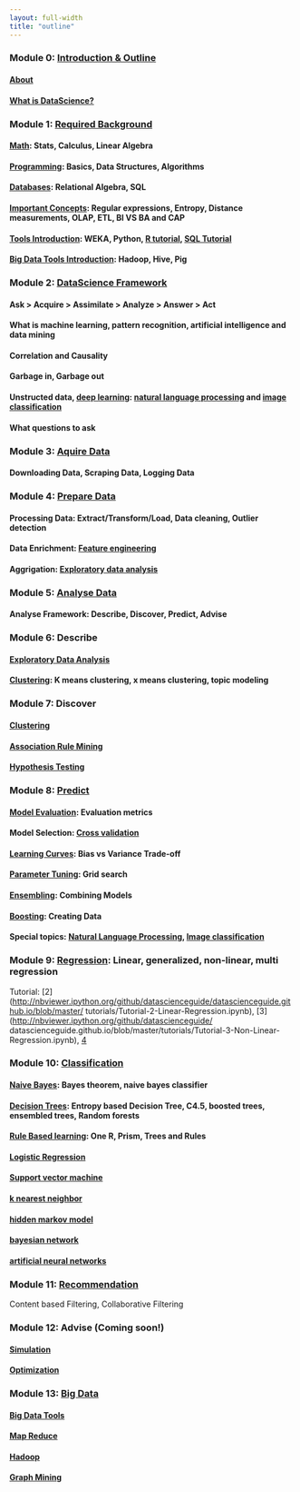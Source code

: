 ```yaml
---
layout: full-width
title: "outline"
---
```


### Module 0: [Introduction & Outline](outline.html)

####  [About](about.html)

#### [What is DataScience?](what-is-data-science/)

### Module 1: [Required Background](required-background/)

#### [Math](required-background-math/): Stats, Calculus, Linear Algebra

#### [Programming](required-background-programming/): Basics, Data Structures, Algorithms

#### [Databases](required-background-databases/): Relational Algebra, SQL

#### [Important Concepts](important-concepts/): Regular expressions, Entropy, Distance measurements, OLAP, ETL, BI VS BA and CAP
	 
#### [Tools Introduction](opensource-tools-for-datascience/): WEKA, Python, [R tutorial](r-programming-tutorial), [SQL Tutorial](sql-introduction)

#### [Big Data Tools Introduction](opensource-bigdata-tools/): Hadoop, Hive, Pig

### Module 2: [DataScience Framework](data-science-framework/)

#### Ask > Acquire > Assimilate > Analyze > Answer > Act

#### What is machine learning, pattern recognition, artificial intelligence and data mining

#### Correlation and Causality

#### Garbage in, Garbage out

#### Unstructed data, [deep learning](deep-learning/): [natural language processing](natural-language-processing/) and [image classification](image-classification/)

#### What questions to ask

### Module 3: [Aquire Data](aquiring-data/)

#### Downloading Data, Scraping Data, Logging Data

### Module 4: [Prepare Data](preparing-data/)

#### Processing Data: Extract/Transform/Load, Data cleaning, Outlier detection

#### Data Enrichment: [Feature engineering](feature-engineering/)

#### Aggrigation: [Exploratory data analysis](exploratory-data-analysis)

### Module 5: [Analyse Data](analyse-data/)

#### Analyse Framework: Describe, Discover, Predict, Advise

### Module 6: Describe

#### [Exploratory Data Analysis](exploratory-data-analysis/)

#### [Clustering](clustering/): K means clustering, x means clustering, topic modeling

### Module 7: Discover

#### [Clustering](clustering/)

#### [Association Rule Mining](association-rule-mining/)

#### [Hypothesis Testing](hypothesis-testing)


### Module 8: [Predict]([predict/])

#### [Model Evaluation](model-evaluation/): Evaluation metrics

#### Model Selection: [Cross validation](cross-validation/)

#### [Learning Curves](learning-curves/): Bias vs Variance Trade-off

#### [Parameter Tuning](parameter-tuning/): Grid search

#### [Ensembling](ensembling): Combining Models

#### [Boosting](boosting): Creating Data

#### Special topics: [Natural Language Processing](natural-language-processing/), [Image classification](image-classification/)


### Module 9: [Regression](regression/): Linear, generalized, non-linear, multi regression  

Tutorial: [2](http://nbviewer.ipython.org/github/datascienceguide/datascienceguide.github.io/blob/master/
tutorials/Tutorial-2-Linear-Regression.ipynb), [3](http://nbviewer.ipython.org/github/datascienceguide/
datascienceguide.github.io/blob/master/tutorials/Tutorial-3-Non-Linear-Regression.ipynb), [4]()

### Module 10: [Classification](classification/)

#### [Naive Bayes](naive-bayes/): Bayes theorem, naive bayes classifier

#### [Decision Trees](decision-trees/): Entropy based Decision Tree, C4.5, boosted trees, ensembled trees, Random forests

#### [Rule Based learning](rule-based-learning/): One R, Prism, Trees and Rules

#### [Logistic Regression](logistic-regression)

#### [Support vector machine](support-vector-machine)

#### [k nearest neighbor](k-nearest-neighbor)

#### [hidden markov model](hidden-markov-model)

#### [bayesian network](bayesian-network)

#### [artificial neural networks](neural-network)

### Module 11: [Recommendation]()

Content based Filtering, Collaborative Filtering

### Module 12: Advise (Coming soon!)

#### [Simulation](simulation/)

#### [Optimization](optization/)
	
### Module 13: [Big Data](big-data-fundamentals)

#### [Big Data Tools](opensource-bigdata-tools/)

#### [Map Reduce](map-reduce/)

#### [Hadoop](hadoop-tutorial/)

#### [Graph Mining](graph-mining/)
